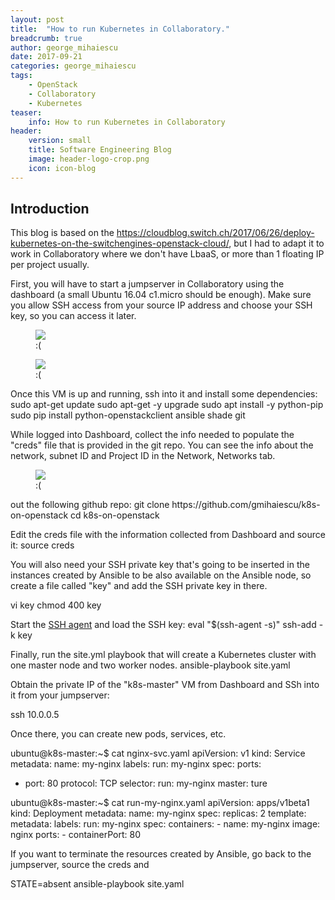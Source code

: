 ```yaml
---
layout: post
title:  "How to run Kubernetes in Collaboratory."
breadcrumb: true
author: george_mihaiescu
date: 2017-09-21
categories: george_mihaiescu
tags:
    - OpenStack
    - Collaboratory
    - Kubernetes
teaser:
    info: How to run Kubernetes in Collaboratory
header:
    version: small
    title: Software Engineering Blog
    image: header-logo-crop.png
    icon: icon-blog
---
```


## Introduction
This blog is based on the https://cloudblog.switch.ch/2017/06/26/deploy-kubernetes-on-the-switchengines-openstack-cloud/, but I had to adapt it to work in Collaboratory where we don't have LbaaS, or more than 1 floating IP per project usually.

First, you will have to start a jumpserver in Collaboratory using the dashboard (a small Ubuntu 16.04 c1.micro should be enough).
Make sure you allow SSH access from your source IP address and choose your SSH key, so you can access it later.

<figure>
    <img src="{{site.urlimg}}george_mihaiescu/Kube/instance.png" />
    <figcaption>:(</figcaption>
</figure>

<figure>
    <img src="{{site.urlimg}}george_mihaiescu/Kube/instance2.png" />
    <figcaption>:(</figcaption>
</figure>

Once this VM is up and running, ssh into it and install some dependencies:
sudo apt-get update 
sudo apt-get -y upgrade
sudo apt install -y python-pip 
sudo pip install python-openstackclient ansible shade git

While logged into Dashboard, collect the info needed to populate the "creds" file that is provided in the git repo.
You can see the info about the network, subnet ID and Project ID in the Network, Networks tab.

<figure>
    <img src="{{site.urlimg}}george_mihaiescu/Kube/network.png" />
    <figcaption>:(</figcaption>
</figure>
 out the following github repo: 
git clone https://github.com/gmihaiescu/k8s-on-openstack
cd k8s-on-openstack

Edit the creds file with the information collected from Dashboard and source it:
source creds

You will also need your SSH private key that's going to be inserted in the instances created by Ansible to be also available on the Ansible node, so create a file called "key" and add the SSH private key in there.

vi key 
chmod 400 key

Start the <a href="https://kb.iu.edu/d/aeww">SSH agent</a> and load the SSH key: 
eval "$(ssh-agent -s)"
ssh-add -k key 


Finally, run the site.yml playbook that will create a Kubernetes cluster with one master node and two worker nodes.
ansible-playbook site.yaml

Obtain the private IP of the "k8s-master" VM from Dashboard and SSh into it from your jumpserver:

ssh 10.0.0.5

Once there, you can create new pods, services, etc.

ubuntu@k8s-master:~$ cat nginx-svc.yaml
apiVersion: v1
kind: Service
metadata:
  name: my-nginx
  labels:
    run: my-nginx
spec:
  ports:
  - port: 80
    protocol: TCP
  selector:
    run: my-nginx
    master: ture


ubuntu@k8s-master:~$ cat run-my-nginx.yaml
apiVersion: apps/v1beta1
kind: Deployment
metadata:
  name: my-nginx
spec:
  replicas: 2
  template:
    metadata:
      labels:
        run: my-nginx
    spec:
      containers:
      - name: my-nginx
        image: nginx
        ports:
        - containerPort: 80




If you want to terminate the resources created by Ansible, go back to the jumpserver, source the creds and 

STATE=absent ansible-playbook site.yaml
